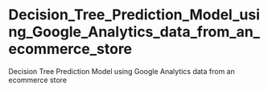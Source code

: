 # Decision_Tree_Prediction_Model_using_Google_Analytics_data_from_an_ecommerce_store
Decision Tree Prediction Model using Google Analytics data from an ecommerce store
